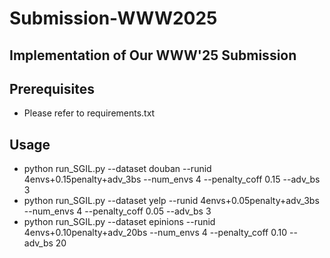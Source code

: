 # Submission-WWW2025
Implementation of Our WWW'25 Submission
---------------

Prerequisites
-------------
* Please refer to requirements.txt

Usage
-----
* python run_SGIL.py --dataset douban   --runid 4envs+0.15penalty+adv_3bs  --num_envs 4 --penalty_coff 0.15 --adv_bs 3
* python run_SGIL.py --dataset yelp     --runid 4envs+0.05penalty+adv_3bs  --num_envs 4 --penalty_coff 0.05 --adv_bs 3
* python run_SGIL.py --dataset epinions --runid 4envs+0.10penalty+adv_20bs --num_envs 4 --penalty_coff 0.10 --adv_bs 20

